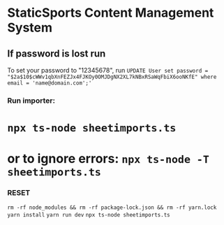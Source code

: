 # StaticSports Content Management System

## If password is lost run

To set your password to "12345678", run `UPDATE User set password = "$2a$10$cWWv1qbXnFEZJx4FJKOy0OMJDgNX2XL7kNBxRSaWqFbiX6ooNKfE" where email = 'name@domain.com';'`


### Run importer:

# `npx ts-node sheetimports.ts`
# or to ignore errors: `npx ts-node -T sheetimports.ts`


### RESET
`rm -rf node_modules && rm -rf package-lock.json && rm -rf yarn.lock`
`yarn install`
`yarn run dev`
`npx ts-node sheetimports.ts`

